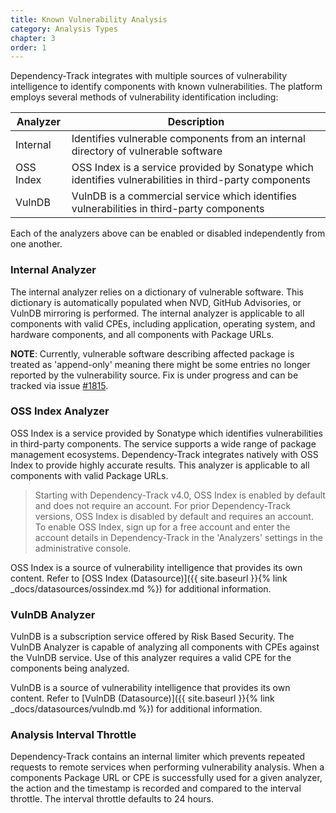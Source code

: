 ```yaml
---
title: Known Vulnerability Analysis
category: Analysis Types
chapter: 3
order: 1
---
```


Dependency-Track integrates with multiple sources of vulnerability intelligence to identify components with known 
vulnerabilities. The platform employs several methods of vulnerability identification including:

| Analyzer  | Description |
| ----------|-------------|
| Internal  | Identifies vulnerable components from an internal directory of vulnerable software|
| OSS Index | OSS Index is a service provided by Sonatype which identifies vulnerabilities in third-party components|
| VulnDB    | VulnDB is a commercial service which identifies vulnerabilities in third-party components|

Each of the analyzers above can be enabled or disabled independently from one another.

### Internal Analyzer

The internal analyzer relies on a dictionary of vulnerable software. This dictionary is automatically populated when 
NVD, GitHub Advisories, or VulnDB mirroring is performed. The internal analyzer is applicable to all components with valid 
CPEs, including application, operating system, and hardware components, and all components with Package URLs.

**NOTE**: Currently, vulnerable software describing affected package is treated as 'append-only' meaning there might be some entries no longer reported by the vulnerability source.
Fix is under progress and can be tracked via issue [#1815](https://github.com/DependencyTrack/dependency-track/issues/1815).

### OSS Index Analyzer

OSS Index is a service provided by Sonatype which identifies vulnerabilities in third-party components. The service 
supports a wide range of package management ecosystems. Dependency-Track integrates natively with OSS Index to provide 
highly accurate results. This analyzer is applicable to all components with valid Package URLs.

> Starting with Dependency-Track v4.0, OSS Index is enabled by default and does not require an account. For prior 
> Dependency-Track versions, OSS Index is disabled by default and requires an account. To enable OSS Index, 
> sign up for a free account and enter the account details in Dependency-Track in the 'Analyzers' settings in the 
> administrative console.

OSS Index is a source of vulnerability intelligence that provides its own content. Refer to 
[OSS Index (Datasource)]({{ site.baseurl }}{% link _docs/datasources/ossindex.md %}) for additional information.

### VulnDB Analyzer

VulnDB is a subscription service offered by Risk Based Security. The VulnDB Analyzer is capable of analyzing all 
components with CPEs against the VulnDB service. Use of this analyzer requires a valid CPE for the components being 
analyzed.

VulnDB is a source of vulnerability intelligence that provides its own content. Refer to 
[VulnDB (Datasource)]({{ site.baseurl }}{% link _docs/datasources/vulndb.md %}) for additional information.

### Analysis Interval Throttle

Dependency-Track contains an internal limiter which prevents repeated requests to remote services when performing
vulnerability analysis. When a components Package URL or CPE is successfully used for a given analyzer, the action
and the timestamp is recorded and compared to the interval throttle. The interval throttle defaults to 24 hours.
